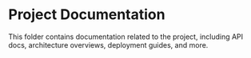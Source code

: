 # Project Documentation

This folder contains documentation related to the project, including API docs,
architecture overviews, deployment guides, and more.
